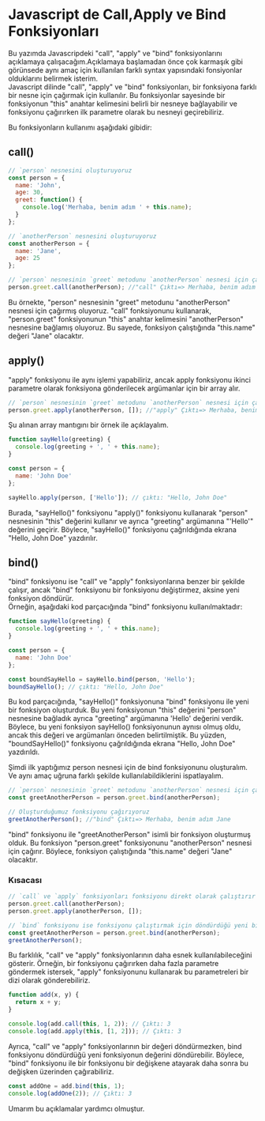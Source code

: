 # Javascript de Call,Apply ve Bind Fonksiyonları
Bu yazımda Javascripdeki "call", "apply" ve "bind" fonksiyonlarını açıklamaya çalışacağım.Açıklamaya başlamadan önce çok karmaşık gibi görünsede aynı amaç için kullanılan farklı syntax yapısındaki fonsiyonlar olduklarını belirmek isterim. <br>
Javascript dilinde "call", "apply" ve "bind" fonksiyonları, bir fonksiyona farklı bir nesne için çağırmak için kullanılır. Bu fonksiyonlar sayesinde bir fonksiyonun "this" anahtar kelimesini belirli bir nesneye bağlayabilir ve fonksiyonu çağırırken ilk parametre olarak bu nesneyi geçirebiliriz.<br>

Bu fonksiyonların kullanımı aşağıdaki gibidir:

## call()

```javascript
// `person` nesnesini oluşturuyoruz
const person = {
  name: 'John',
  age: 30,
  greet: function() {
    console.log('Merhaba, benim adım ' + this.name);
  }
};

// `anotherPerson` nesnesini oluşturuyoruz
const anotherPerson = {
  name: 'Jane',
  age: 25
};

// `person` nesnesinin `greet` metodunu `anotherPerson` nesnesi için çağırıyoruz
person.greet.call(anotherPerson); //"call" Çıktı=> Merhaba, benim adım Jane
```
Bu örnekte, "person" nesnesinin "greet" metodunu "anotherPerson" nesnesi için çağırmış oluyoruz. "call" fonksiyonunu kullanarak, "person.greet" fonksiyonunun "this" anahtar kelimesini "anotherPerson" nesnesine bağlamış oluyoruz. Bu sayede, fonksiyon çalıştığında "this.name" değeri "Jane" olacaktır.
## apply()
"apply" fonksiyonu ile aynı işlemi yapabiliriz, ancak apply fonksiyonu ikinci parametre olarak fonksiyona gönderilecek argümanlar için bir array alır.

```javascript
// `person` nesnesinin `greet` metodunu `anotherPerson` nesnesi için çağırıyoruz
person.greet.apply(anotherPerson, []); //"apply" Çıktı=> Merhaba, benim adım Jane
```
Şu alınan array mantıgını bir örnek ile açıklayalım.

```javascript
function sayHello(greeting) {
  console.log(greeting + ', ' + this.name);
}

const person = {
  name: 'John Doe'
};

sayHello.apply(person, ['Hello']); // çıktı: "Hello, John Doe"

```
Burada, "sayHello()" fonksiyonu "apply()" fonksiyonu kullanarak "person" nesnesinin "this" değerini kullanır ve ayrıca "greeting" argümanına "'Hello'" değerini geçirir. Böylece, "sayHello()" fonksiyonu çağrıldığında ekrana "Hello, John Doe" yazdırılır.

## bind()

"bind" fonksiyonu ise "call" ve "apply" fonksiyonlarına benzer bir şekilde çalışır, ancak "bind" fonksiyonu bir fonksiyonu değiştirmez, aksine yeni fonksiyon döndürür.<br>
Örneğin, aşağıdaki kod parçacığında "bind" fonksiyonu kullanılmaktadır:

```javascript
function sayHello(greeting) {
  console.log(greeting + ', ' + this.name);
}

const person = {
  name: 'John Doe'
};

const boundSayHello = sayHello.bind(person, 'Hello');
boundSayHello(); // çıktı: "Hello, John Doe"

```
Bu kod parçacığında, "sayHello()" fonksiyonuna "bind" fonksiyonu ile yeni bir fonksiyon oluşturduk. Bu yeni fonksiyonun "this" değerini "person" nesnesine bağladık ayrıca "greeting" argümanına 'Hello' değerini verdik. Böylece, bu yeni fonksiyon sayHello() fonksiyonunun aynısı olmuş oldu, ancak this değeri ve argümanları önceden belirtilmiştik. Bu yüzden, "boundSayHello()" fonksiyonu çağrıldığında ekrana "Hello, John Doe" yazdırıldı. <br>

Şimdi ilk yaptığımız person nesnesi için de bind fonksiyonunu oluşturalım. Ve aynı amaç uğruna farklı şekilde kullanılabildiklerini ispatlayalım.

```javascript
// `person` nesnesinin `greet` metodunu `anotherPerson` nesnesi için çağırmak için bir fonksiyon oluşturuyoruz
const greetAnotherPerson = person.greet.bind(anotherPerson);

// Oluşturduğumuz fonksiyonu çağırıyoruz
greetAnotherPerson(); //"bind" Çıktı=> Merhaba, benim adım Jane
```
"bind" fonksiyonu ile "greetAnotherPerson" isimli bir fonksiyon oluşturmuş olduk. Bu fonksiyon "person.greet" fonksiyonunu "anotherPerson" nesnesi için çağırır. Böylece, fonksiyon çalıştığında "this.name" değeri "Jane" olacaktır.

### Kısacası

```javascript
// `call` ve `apply` fonksiyonları fonksiyonu direkt olarak çalıştırır
person.greet.call(anotherPerson);
person.greet.apply(anotherPerson, []);

// `bind` fonksiyonu ise fonksiyonu çalıştırmak için döndürdüğü yeni bir fonksiyonu çağırmamızı gerektirir
const greetAnotherPerson = person.greet.bind(anotherPerson);
greetAnotherPerson();
```

Bu farklılık, "call" ve "apply" fonksiyonlarının daha esnek kullanılabileceğini gösterir. Örneğin, bir fonksiyonu çağırırken daha fazla parametre göndermek istersek, "apply" fonksiyonunu kullanarak bu parametreleri bir dizi olarak gönderebiliriz.

```javascript
function add(x, y) {
  return x + y;
}

console.log(add.call(this, 1, 2)); // Çıktı: 3
console.log(add.apply(this, [1, 2])); // Çıktı: 3
```
Ayrıca, "call" ve "apply" fonksiyonlarının bir değeri döndürmezken, bind fonksiyonu döndürdüğü yeni fonksiyonun değerini döndürebilir. Böylece, "bind" fonksiyonu ile bir fonksiyonu bir değişkene atayarak daha sonra bu değişken üzerinden çağırabiliriz.

```javascript
const addOne = add.bind(this, 1);
console.log(addOne(2)); // Çıktı: 3
```
Umarım bu açıklamalar yardımcı olmuştur.